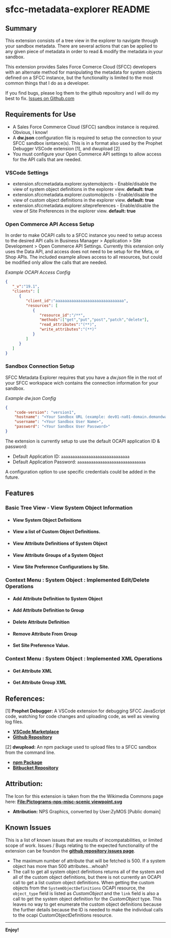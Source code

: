# sfcc-metadata-explorer README

## Summary
This extension consists of a tree view in the explorer to navigate through your sandbox metadata. There are several actions that can be applied to any given piece of metadata in order to read & modify the metadata in your sandbox.

This extension provides Sales Force Comerce Cloud (SFCC) developers with an alternate method for manipulating the metadata for system objects defined on a SFCC instance, but the functionality is limited to the most common things that I do as a developer.

If you find bugs, please log them to the github repository and I will do my best to fix. [Issues on Github.com](https://github.com/ghgofort/sfcc-metadata-explorer/issues)

## Requirements for Use
- A Sales Force Commerce Cloud (SFCC) sandbox instance is required. Obvious, I know!
- A __dw.json__ configuration file is required to setup the connection to your SFCC sandbox isntance(s). This is in a format also used by the Prophet Debugger VSCode extension [1], and dwupload [2]
- You must configure your Open Commerce API settings to allow access for the API calls that are needed.

### VSCode Settings
* extension.sfccmetadata.explorer.systemobjects - Enable/disable the view of system object definitions in the explorer view. __default: true__
* extension.sfccmetadata.explorer.customobjects - Enable/disable the view of custom object definitions in the explorer view. __default: true__
* extension.sfccmetadata.explorer.sitepreferences - Enable/disable the view of Site Preferences in the explorer view. __default: true__

### Open Commerce API Access Setup
In order to make OCAPI calls to a SFCC instance you need to setup access to the desired API calls in Business Manager > Application > Site Development > Open Commerce API Settings. Currently this extension only uses the Data API, and access does not need to be setup for the Meta, or Shop APIs. The included example allows access to all resources, but could be modified only allow the calls that are needed.

_Example OCAPI Access Config_
```json
{
   "_v":"19.1",
   "clients": [
      {
         "client_id":"aaaaaaaaaaaaaaaaaaaaaaaaaaaaaa",
         "resources": [
            {
               "resource_id":"/**",
               "methods":["get","put","post","patch","delete"],
               "read_attributes":"(**)",
               "write_attributes":"(**)"
            }
         ]
      }
   ]
}
```

### Sandbox Connection Setup
SFCC Metadata Explorer requires that you have a _dw.json_ file in the root of your SFCC workspace wich contains the connection information for your sandbox.

_Example dw.json Config_
```json
{
    "code-version": "version1",
    "hostname": "<Your Sandbox URL (example: dev01-na01-domain.demandware.net)>",
    "username": "<Your Sandbox User Name>",
    "password": "<Your Sandbox User Password>"
}
```

The extension is currently setup to use the default OCAPI application ID & password:
   - Default Application ID: `aaaaaaaaaaaaaaaaaaaaaaaaaaaaaa`
   - Default Application Password: `aaaaaaaaaaaaaaaaaaaaaaaaaaaaaa`

A configuration option to use specific credentials could be added in the future.

## Features
### Basic Tree View - View System Object Information
* #### View System Object Definitions
* #### View a list of Custom Object Definitions.
* #### View Attribute Definitions of System Object
* #### View Attribute Groups of a System Object
* #### View Site Preference Configurations by Site.

### Context Menu : System Object : Implemented Edit/Delete Operations
* #### Add Attribute Definition to System Object
* #### Add Attribute Definition to Group
* #### Delete Attribute Definition
* #### Remove Attribute From Group
* #### Set Site Preference Value.

### Context Menu : System Object : Implemented XML Operations
* #### Get Attribute XML
* #### Get Attribute Group XML

## References:

[1] __Prophet Debugger:__ A VSCode extension for debugging SFCC JavaScript code, watching for code changes and uploading code, as well as viewing log files.

- [**VSCode Marketplace**](https://marketplace.visualstudio.com/items?itemName=SqrTT.prophet)
- [**Github Repository**](https://github.com/sqrtt/prophet)

[2] __dwupload:__ An npm package used to upload files to a SFCC sandbox from the command line.

- [**npm Package**](https://www.npmjs.com/package/dwupload)
- [**Bitbucket Repository**](https://bitbucket.org/demandware/dwupload)

## Attribution:
The Icon for this extension is taken from the the Wikimedia Commons page here: [**File:Pictograms-nps-misc-scenic viewpoint.svg**](https://commons.wikimedia.org/wiki/File:Pictograms-nps-misc-scenic_viewpoint.svg)
- **Attribution:** NPS Graphics, converted by User:ZyMOS [Public domain]

## Known Issues
This is a list of known issues that are results of incompatabilities, or limited scope of work. Issues / Bugs relating to the expected functionality of the extension can be foundon the [**github repository issues page**](https://github.com/ghgofort/sfcc-metadata-explorer/issues).

* The maximum number of attribute that will be fetched is 500. If a system object has more than 500 attributes...whoah?
* The call to get all system object definitions returns all of the system and all of the custom object definitions, but there is not currently an OCAPI call to get a list custom object definitions. When getting the custom objects from the `SystemObjectDefinitions` OCAPI resource, the `object_type` field is listed as *CustomObject* and the `link` field is also a call to get the system object definition for the *CustomObject* type. This leaves no way to get enumerate the custom object definitions because the further details because the ID is needed to make the individual calls to the ocapi CustomObjectDefinitions resource.

-----------------------------------------------------------------------------------------------------------

**Enjoy!**
